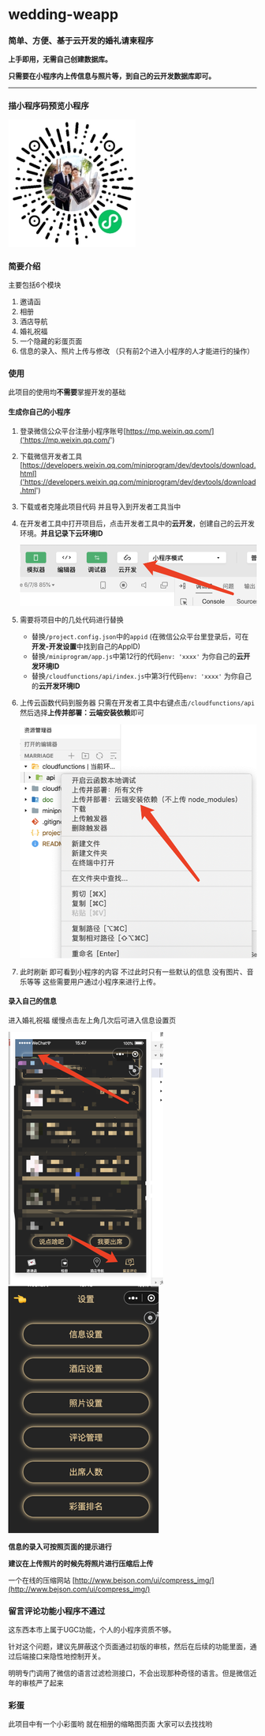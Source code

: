 # wedding-weapp

### 简单、方便、基于云开发的婚礼请柬程序

**上手即用，无需自己创建数据库。**

**只需要在小程序内上传信息与照片等，到自己的云开发数据库即可。**

---

### 描小程序码预览小程序

![小程序码](./doc/img/code.jpg "小程序码")



### 简要介绍

主要包括6个模块

1. 邀请函
2. 相册
3. 酒店导航
4. 婚礼祝福
5. 一个隐藏的彩蛋页面
6. 信息的录入、照片上传与修改 （只有前2个进入小程序的人才能进行的操作）


### 使用

此项目的使用均**不需要**掌握开发的基础


#### 生成你自己的小程序 

1. 登录微信公众平台注册小程序账号[https://mp.weixin.qq.com/]('https://mp.weixin.qq.com/')

2. 下载微信开发者工具 [https://developers.weixin.qq.com/miniprogram/dev/devtools/download.html]('https://developers.weixin.qq.com/miniprogram/dev/devtools/download.html')

3. 下载或者克隆此项目代码 并且导入到开发者工具当中

4. 在开发者工具中打开项目后，点击开发者工具中的**云开发**，创建自己的云开发环境。**并且记录下云环境ID**

   ![云开发](./doc/img/img-1.png "云开发")

5. 需要将项目中的几处代码进行替换

   - 替换`/project.config.json`中的`appid` (在微信公众平台里登录后，可在 **开发-开发设置**中找到自己的AppID)
   - 替换`/miniprogram/app.js`中第12行的代码`env: 'xxxx'` 为你自己的**云开发环境ID**
   - 替换`/cloudfunctions/api/index.js`中第3行代码`env: 'xxxx'` 为你自己的**云开发环境ID**

6. 上传云函数代码到服务器 只需在开发者工具中右键点击`/cloudfunctions/api` 然后选择**上传并部署：云端安装依赖**即可

   ![上传](./doc/img/img-2.png '上传')

7. 此时刷新  即可看到小程序的内容  不过此时只有一些默认的信息  没有图片、音乐等等 这些需要用户通过小程序来进行上传。



#### 录入自己的信息 

进入婚礼祝福 缓慢点击左上角几次后可进入信息设置页

<img src="./doc/img/info-1.png" alt="信息设置" style="zoom:50%;" />

<img src="./doc/img/info-2.png" alt="信息设置" style="zoom:50%;" />



**信息的录入可按照页面的提示进行**

**建议在上传照片的时候先将照片进行压缩后上传**

一个在线的压缩网站 [http://www.bejson.com/ui/compress_img/](http://www.bejson.com/ui/compress_img/)


### 留言评论功能小程序不通过

这东西本市上属于UGC功能，个人的小程序资质不够。

针对这个问题，建议先屏蔽这个页面通过初版的审核，然后在后续的功能里面，通过后端接口来隐性地控制开关。

明明专门调用了微信的语言过滤检测接口，不会出现那种奇怪的语言。但是微信近年的审核严了起来


### 彩蛋

此项目中有一个小彩蛋哟 就在相册的缩略图页面  大家可以去找找哟
